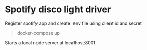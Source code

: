 # Spotify disco light driver

Register spotify app and create .env file using client id and secret

> docker-compose up

Starts a local node server at localhost:8001
